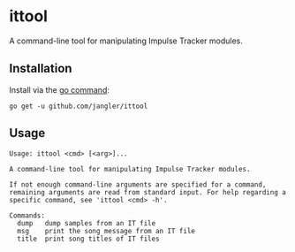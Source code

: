 ittool
======
A command-line tool for manipulating Impulse Tracker modules.

Installation
------------
Install via the [go command](http://golang.org/cmd/go/):

	go get -u github.com/jangler/ittool

Usage
-----
	Usage: ittool <cmd> [<arg>]...

	A command-line tool for manipulating Impulse Tracker modules.

	If not enough command-line arguments are specified for a command,
	remaining arguments are read from standard input. For help regarding a
	specific command, see 'ittool <cmd> -h'.

	Commands:
	  dump   dump samples from an IT file
	  msg    print the song message from an IT file
	  title  print song titles of IT files
